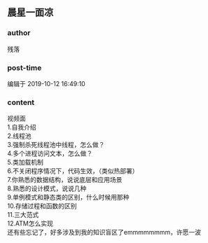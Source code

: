 ## 晨星一面凉
### author 
残落
### post-time 

编辑于  2019-10-12 16:49:10
### content 
<div class="post-topic-des nc-post-content">
 <div>
  视频面
 </div>
 <div>
  1.自我介绍
 </div>
 <div>
  2.线程池
 </div>
 <div>
  3.强制杀死线程池中线程，怎么做？
 </div>
 <div>
  4.多个进程访问文本，怎么做？
 </div>
 <div>
  5.类加载机制
 </div>
 <div>
  6.不关闭程序情况下，代码生效，（类似热部署）
 </div>
 <div>
  7.你熟悉的数据结构，说说底层和应用场景
 </div>
 <div>
  8.熟悉的设计模式，说说几种
 </div>
 <div>
  9.单例模式和静态类的区别，什么时候用那种
 </div>
 <div>
  10.存储过程和函数的区别
 </div>
 <div>
  11.三大范式
 </div>
 <div>
  12.ATM怎么实现
 </div>
 <div>
  还有些忘记了，好多涉及到我的知识盲区了emmmmmmmm，许愿一波
 </div>
</div>
